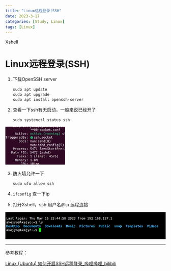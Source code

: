 ```yaml
---
title: "Linux远程登录(SSH"
date: 2023-3-17
categories: [Study, Linux]
tags: [Linux]
---
```


Xshell

# Linux远程登录(SSH)

1. 下载OpenSSH server

   ~~~
   sudo apt update
   sudo apt upgrade
   sudo apt install openssh-server
   ~~~

2. 查看一下ssh有无启动，一般来说已经开了

   ~~~
   sudo systemctl status ssh
   ~~~

<img src="https://raw.githubusercontent.com/Akejyo/imageForBlog/master/img/linux_i%20(22).png" alt="linux_i (22)" style="zoom:33%;" />

3. 防火墙允许一下

   ~~~
   sudo ufw allow ssh
   ~~~

4. `ifconfig` 查一下ip
5. 打开Xshell，ssh 用户名@ip 远程连接

![linux_i (23)](https://raw.githubusercontent.com/Akejyo/imageForBlog/master/img/linux_i%20(23).png)

***

参考教程：

 [Linux (Ubuntu) 如何开启SSH远程登录_哔哩哔哩_bilibili](https://www.bilibili.com/video/BV1rz4y1R7DA/?spm_id_from=333.1007.top_right_bar_window_history.content.click) 


